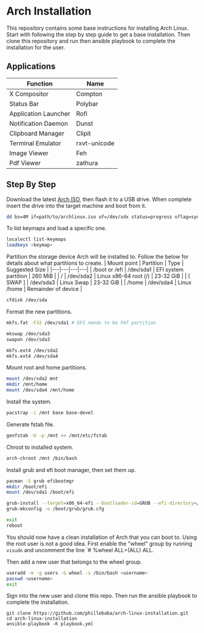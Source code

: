 # Arch Installation
This repository contains some base instructions for installing Arch Linux. Start with following the step by step guide to get a base installation. Then clone this repository and run then ansible playbook to complete the installation for the user.

## Applications
| Function | Name |
| --- | --- |
| X Compositor | Compton |
| Status Bar | Polybar |
| Application Launcher | Rofi |
| Notification Daemon | Dunst |
| Clipboard Manager | Clipit |
| Terminal Emulator | rxvt-unicode |
| Image Viewer | Feh |
| Pdf Viewer | zathura |

## Step By Step
Download the latest [Arch ISO](https://archlinux.org/download/), then flash it to a USB drive. When complete insert the drive into the target machine and boot from it.
```bash
dd bs=4M if=path/to/archlinux.iso of=/dev/sdx status=progress oflag=sync
```

To list keymaps and load a specific one.
```bash
localectl list-keymaps
loadkeys <keymap>
```

Partition the storage device Arch will be installed to. Follow the below for details about what partitions to create.
| Mount point | Partition | Type | Suggested Size |
|---|---|---|---|
| /boot or /efi | /dev/sda1 | EFI system partition | 260 MiB |
| / | /dev/sda2 | Linux x86-64 root (/) | 23-32 GiB |
| [ SWAP ] | /dev/sda3 | Linux Swap | 23-32 GiB |
| /home | /dev/sda4 | Linux /home | Remainder of device |

```bash
cfdisk /dev/sda
```
Format the new partitions.
```bash
mkfs.fat -F32 /dev/sda1 # EFI needs to be FAT partition

mkswap /dev/sda3
swapon /dev/sda3

mkfs.ext4 /dev/sda2
mkfs.ext4 /dev/sda4
```

Mount root and home partitions.
```bash
mount /dev/sda2 mnt
mkdir /mnt/home
mount /dev/sda4 /mnt/home
```

Install the system.
```bash
pacstrap -i /mnt base base-devel
```

Generate fstab file.
```bash
genfstab -U -p /mnt >> /mnt/etc/fstab
```

Chroot to installed system.
```bash
arch-chroot /mnt /bin/bash
```

Install grub and efi boot manager, then set them up.
```bash
pacman -S grub efibootmgr
mkdir /boot/efi
mount /dev/sda1 /boot/efi

grub-install --target=x86_64-efi --bootloader-id=GRUB --efi-directory=/boot/efi --recheck
grub-mkconfig -o /boot/grub/grub.cfg

exit
reboot
```

You should now have a clean installation of Arch that you can boot to. Using the root user is not a good idea. First enable the "wheel" group by running `visudo` and uncomment the line `# %wheel ALL=(ALL) ALL.

Then add a new user that belongs to the wheel group.
```bash
useradd -m -g users -G wheel -s /bin/bash <username>
passwd <username>
exit
```

Sign into the new user and clone this repo. Then run the ansible playbook to complete the installation.
```
git clone https://github.com/phillebaba/arch-linux-installation.git
cd arch-linux-installation
ansible-playbook -K playbook.yml
```

